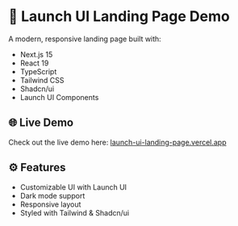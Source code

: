 # 🚀 Launch UI Landing Page Demo

A modern, responsive landing page built with:

- Next.js 15
- React 19
- TypeScript
- Tailwind CSS
- Shadcn/ui
- Launch UI Components

## 🌐 Live Demo

Check out the live demo here: [launch-ui-landing-page.vercel.app](https://launch-ui-landing-page.vercel.app)

## ⚙️ Features

- Customizable UI with Launch UI
- Dark mode support
- Responsive layout
- Styled with Tailwind & Shadcn/ui




